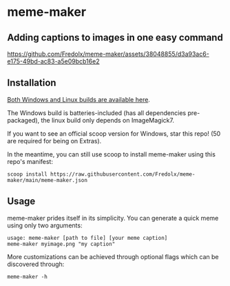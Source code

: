 # meme-maker
## Adding captions to images in one easy command

https://github.com/Fredolx/meme-maker/assets/38048855/d3a93ac6-e175-49bd-ac83-a5e09bcb16e2

## Installation
[Both Windows and Linux builds are available here](https://github.com/Fredolx/meme-maker/releases/latest).


The Windows build is batteries-included (has all dependencies pre-packaged), the linux build only depends on ImageMagick7.

If you want to see an official scoop version for Windows, star this repo! (50 are required for being on Extras). 

In the meantime, you can still use scoop to install meme-maker using this repo's manifest:
```
scoop install https://raw.githubusercontent.com/Fredolx/meme-maker/main/meme-maker.json
```

## Usage
meme-maker prides itself in its simplicity. You can generate a quick meme using only two arguments:
```
usage: meme-maker [path to file] [your meme caption]
meme-maker myimage.png "my caption"
```
More customizations can be achieved through optional flags which can be discovered through:
```
meme-maker -h
```
